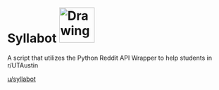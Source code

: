 # Syllabot <img src="http://i.imgur.com/CduSn7x.png" alt="Drawing" style="width: 80px;"/>

A script that utilizes the Python Reddit API Wrapper to help students in r/UTAustin

[u/syllabot](https://www.reddit.com/user/syllabot/) 
